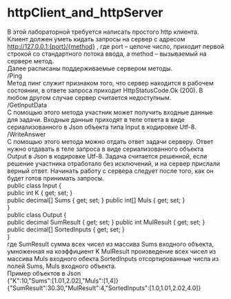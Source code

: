 # httpClient_and_httpServer

В этой лабораторной требуется написать простого http клиента.  
Клиент должен уметь кидать запросы на сервер с адресом http://127.0.0.1:{port}/{method} , где port – целоче число, приходит первой строкой со стандартного потока ввода, а method – вызываемый на сервере метод.  
Далее расписаны поддерживаемые сервером методы.  
/Ping  
Метод пинг служит признаком того, что сервер находится в рабочем состоянии, в ответе запроса приходит HttpStatusCode.Ok (200). В любом другом случае сервер считается недоступным.  
/GetInputData    
С помощью этого метода участник может получить входные данные для задачи. Входные данные приходят в теле ответа в виде сериализованного в Json объекта типа Input в кодировке Utf-8.  
/WriteAnswer  
С помощью этого метода можно отдать ответ задачи серверу. Ответ нужно отдавать в теле запроса в виде сериализованного объекта Output в Json в кодировке Utf-8.
Задача считается решенной, если решение участника отработало без исключений, и на сервер прислали верный ответ. Начинать работу с сервера следует после того, как он будет готов принимать запросы.  
public class Input {  
public int K { get; set; }  
public decimal[] Sums { get; set; } public int[] Muls { get; set; }  
}  
public class Output {  
public decimal SumResult { get; set; } public int MulResult { get; set; }  
public decimal[] SortedInputs { get; set; }  
}  
где SumResult сумма всех чисел из массива Sums входного объекта, умноженная на коэффициент K MulResult произведение всех чисел из массива Muls входного обекта SortedInputs отсортированные числа из полей Sums, Muls входного объекта.  
Пример объектов в Json  
{"K":10,"Sums":[1.01,2.02],"Muls":[1,4]}  
{"SumResult":30.30,"MulResult":4,"SortedInputs":[1.0,1.01,2.02,4.0]}
